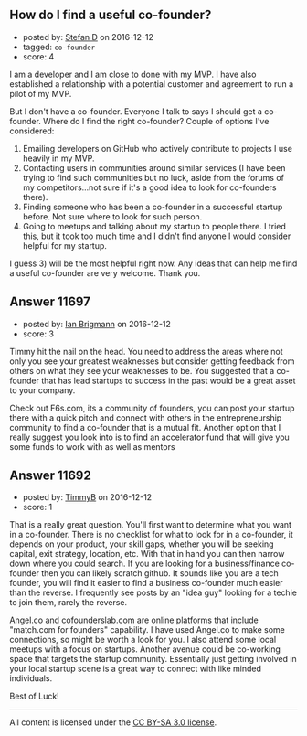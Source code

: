 ## How do I find a useful co-founder?

- posted by: [Stefan D](https://stackexchange.com/users/1533420/stefan-d) on 2016-12-12
- tagged: `co-founder`
- score: 4

<p>I am a developer and I am close to done with my MVP. I have also established a relationship with a potential customer and agreement to run a pilot of my MVP.</p>

<p>But I don't have a co-founder. Everyone I talk to says I should get a co-founder. Where do I find the right co-founder? Couple of options I've considered:</p>

<ol>
<li>Emailing developers on GitHub who actively contribute to projects I
use heavily in my MVP.</li>
<li>Contacting users in communities around
similar services (I have been trying to find such communities but no
luck, aside from the forums of my competitors...not sure if it's a
good idea to look for co-founders there).</li>
<li>Finding someone who has been a co-founder in a successful startup before. Not sure where to look for such person.</li>
<li>Going to meetups and talking about my startup to people there. I tried this, but it took too much time and I didn't find anyone I would consider helpful for my startup.</li>
</ol>

<p>I guess 3) will be the most helpful right now. Any ideas that can help me find a useful co-founder are very welcome. Thank you.</p>



## Answer 11697

- posted by: [Ian Brigmann](https://stackexchange.com/users/8715873/ian-brigmann) on 2016-12-12
- score: 3

<p>Timmy hit the nail on the head. You need to address the areas where not only you see your greatest weaknesses but consider getting feedback from others on what they see your weaknesses to be. You suggested that a co-founder that has lead startups to success in the past would be a great asset to your company.</p>

<p>Check out F6s.com, its a community of founders, you can post your startup there with a quick pitch and connect with others in the entrepreneurship community to find a co-founder that is a mutual fit. 
Another option that I really suggest you look into is to find an accelerator fund that will give you some funds to work with as well as mentors </p>



## Answer 11692

- posted by: [TimmyB](https://stackexchange.com/users/8782762/timmyb) on 2016-12-12
- score: 1

<p>That is a really great question.  You'll first want to determine what you want in a co-founder.  There is no checklist for what to look for in a co-founder, it depends on your product, your skill gaps, whether you will be seeking capital, exit strategy, location, etc.  With that in hand you can then narrow down where you could search.  If you are looking for a business/finance co-founder then you can likely scratch github.  It sounds like you are a tech founder, you will find it easier to find a business co-founder much easier than the reverse.  I frequently see posts by an "idea guy" looking for a techie to join them, rarely the reverse.  </p>

<p>Angel.co and cofounderslab.com are online platforms that include "match.com for founders" capability.  I have used Angel.co to make some connections, so might be worth a look for you.  I also attend some local meetups with a focus on startups.  Another avenue could be co-working space that targets the startup community.  Essentially just getting involved in your local startup scene is a great way to connect with like minded individuals.</p>

<p>Best of Luck! </p>




---

All content is licensed under the [CC BY-SA 3.0 license](https://creativecommons.org/licenses/by-sa/3.0/).
